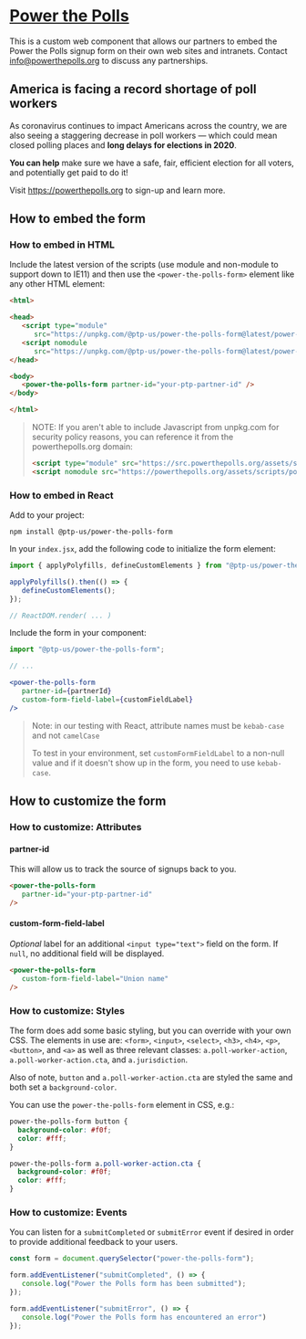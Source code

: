 # [Power the Polls](https://powerthepolls.org)

This is a custom web component that allows our partners to embed the Power the Polls signup form on their own web sites and intranets. Contact info@powerthepolls.org to discuss any partnerships.

## America is facing a record shortage of poll workers

As coronavirus continues to impact Americans across the country, we are also seeing a staggering decrease in poll workers &mdash; which could mean closed polling places and **long delays for elections in 2020**.

**You can help** make sure we have a safe, fair, efficient election for all voters, and potentially get paid to do it!

Visit https://powerthepolls.org to sign-up and learn more.

## How to embed the form

### How to embed in HTML

Include the latest version of the scripts (use module and non-module to support down to IE11) and then use the `<power-the-polls-form>` element like any other HTML element:

```html
<html>

<head>
   <script type="module"
      src="https://unpkg.com/@ptp-us/power-the-polls-form@latest/power-the-polls-form/power-the-polls-form.esm.js"></script>
   <script nomodule
      src="https://unpkg.com/@ptp-us/power-the-polls-form@latest/power-the-polls-form/power-the-polls-form.js"></script>
</head>

<body>
   <power-the-polls-form partner-id="your-ptp-partner-id" />
</body>

</html>
```

> NOTE: If you aren't able to include Javascript from unpkg.com for security policy reasons, you can reference it from the powerthepolls.org domain:
> 
> ```html
> <script type="module" src="https://src.powerthepolls.org/assets/scripts/power-the-polls-form/power-the-polls-form.esm.js"></script>
> <script nomodule src="https://powerthepolls.org/assets/scripts/power-the-polls-form/power-the-polls-form.js"></script>
> ```

### How to embed in React

Add to your project:

```shell
npm install @ptp-us/power-the-polls-form
```

In your `index.jsx`, add the following code to initialize the form element:

```js
import { applyPolyfills, defineCustomElements } from "@ptp-us/power-the-polls-form/loader";

applyPolyfills().then(() => {
   defineCustomElements();
});

// ReactDOM.render( ... )
```

Include the form in your component:

```jsx
import "@ptp-us/power-the-polls-form";

// ...

<power-the-polls-form
   partner-id={partnerId}
   custom-form-field-label={customFieldLabel}
/>
```

> Note: in our testing with React, attribute names must be `kebab-case` and not `camelCase`
>
> To test in your environment, set `customFormFieldLabel` to a non-null value and if it doesn't show up in the form, you need to use `kebab-case`.

## How to customize the form

### How to customize: Attributes

#### partner-id

This will allow us to track the source of signups back to you.

```html
<power-the-polls-form
   partner-id="your-ptp-partner-id"
/>
```

#### custom-form-field-label

*Optional* label for an additional `<input type="text">` field on the form. If `null`, no additional field will be displayed.

```html
<power-the-polls-form
   custom-form-field-label="Union name"
/>
```

### How to customize: Styles

The form does add some basic styling, but you can override with your own CSS. The elements in use are:
`<form>`, `<input>`, `<select>`, `<h3>`, `<h4>`, `<p>`, `<button>`, and `<a>` as well as three relevant classes: `a.poll-worker-action`, `a.poll-worker-action.cta`, and `a.jurisdiction`.

Also of note, `button` and `a.poll-worker-action.cta` are styled the same and both set a `background-color`.

You can use the `power-the-polls-form` element in CSS, e.g.:

```css
power-the-polls-form button {
  background-color: #f0f;
  color: #fff;
}

power-the-polls-form a.poll-worker-action.cta {
  background-color: #f0f;
  color: #fff;
}
```

### How to customize: Events

You can listen for a `submitCompleted` or `submitError` event if desired in order to provide additional feedback to your users.

```javascript
const form = document.querySelector("power-the-polls-form");

form.addEventListener("submitCompleted", () => {
   console.log("Power the Polls form has been submitted");
});

form.addEventListener("submitError", () => {
   console.log("Power the Polls form has encountered an error")
});
```
